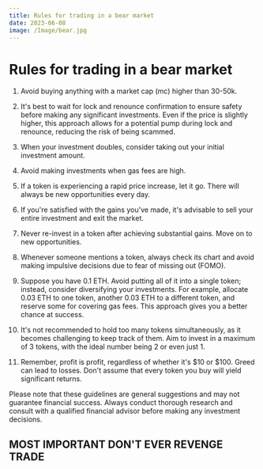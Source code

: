 ```yaml
---
title: Rules for trading in a bear market
date: 2023-06-08
image: /Image/bear.jpg
---
```


# Rules for trading in a bear market

1. Avoid buying anything with a market cap (mc) higher than 30-50k.

2. It's best to wait for lock and renounce confirmation to ensure safety before making any significant investments. Even if the price is slightly higher, this approach allows for a potential pump during lock and renounce, reducing the risk of being scammed.

3. When your investment doubles, consider taking out your initial investment amount.

4. Avoid making investments when gas fees are high.

5. If a token is experiencing a rapid price increase, let it go. There will always be new opportunities every day.

6. If you're satisfied with the gains you've made, it's advisable to sell your entire investment and exit the market.

7. Never re-invest in a token after achieving substantial gains. Move on to new opportunities.

8. Whenever someone mentions a token, always check its chart and avoid making impulsive decisions due to fear of missing out (FOMO).

9. Suppose you have 0.1 ETH. Avoid putting all of it into a single token; instead, consider diversifying your investments. For example, allocate 0.03 ETH to one token, another 0.03 ETH to a different token, and reserve some for covering gas fees. This approach gives you a better chance at success.

10. It's not recommended to hold too many tokens simultaneously, as it becomes challenging to keep track of them. Aim to invest in a maximum of 3 tokens, with the ideal number being 2 or even just 1.

11. Remember, profit is profit, regardless of whether it's $10 or $100. Greed can lead to losses. Don't assume that every token you buy will yield significant returns.

Please note that these guidelines are general suggestions and may not guarantee financial success. Always conduct thorough research and consult with a qualified financial advisor before making any investment decisions.

## MOST IMPORTANT DON'T EVER REVENGE TRADE
